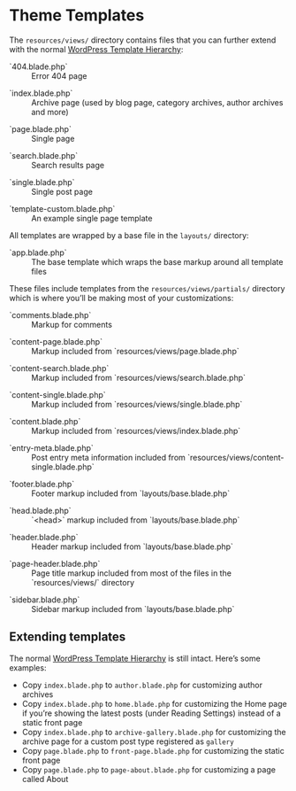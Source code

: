 # Theme Templates

The `resources/views/` directory contains files that you can further extend with the normal [WordPress Template Hierarchy](http://codex.wordpress.org/Template_Hierarchy):

<dl class="dl-horizontal">
  <dt>`404.blade.php`</dt>
  <dd>Error 404 page</dd>
</dl>
<dl class="dl-horizontal">
  <dt>`index.blade.php`</dt>
  <dd>Archive page (used by blog page, category archives, author archives and more)</dd>
</dl>
<dl class="dl-horizontal">
  <dt>`page.blade.php`</dt>
  <dd>Single page</dd>
</dl>
<dl class="dl-horizontal">
  <dt>`search.blade.php`</dt>
  <dd>Search results page</dd>
</dl>
<dl class="dl-horizontal">
  <dt>`single.blade.php`</dt>
  <dd>Single post page</dd>
</dl>
<dl class="dl-horizontal">
  <dt>`template-custom.blade.php`</dt>
  <dd>An example single page template</dd>
</dl>

All templates are wrapped by a base file in the `layouts/` directory:

<dl class="dl-horizontal">
  <dt>`app.blade.php`</dt>
  <dd>The base template which wraps the base markup around all template files</dd>
</dl>

These files include templates from the `resources/views/partials/` directory which is where you&rsquo;ll be making most of your customizations:

<dl class="dl-horizontal">
  <dt>`comments.blade.php`</dt>
  <dd>Markup for comments</dd>
</dl>
<dl class="dl-horizontal">
  <dt>`content-page.blade.php`</dt>
  <dd>Markup included from `resources/views/page.blade.php`</dd>
</dl>
<dl class="dl-horizontal">
  <dt>`content-search.blade.php`</dt>
  <dd>Markup included from `resources/views/search.blade.php`</dd>
</dl>
<dl class="dl-horizontal">
  <dt>`content-single.blade.php`</dt>
  <dd>Markup included from `resources/views/single.blade.php`</dd>
</dl>
<dl class="dl-horizontal">
  <dt>`content.blade.php`</dt>
  <dd>Markup included from `resources/views/index.blade.php`</dd>
</dl>
<dl class="dl-horizontal">
  <dt>`entry-meta.blade.php`</dt>
  <dd>Post entry meta information included from `resources/views/content-single.blade.php`</dd>
</dl>
<dl class="dl-horizontal">
  <dt>`footer.blade.php`</dt>
  <dd>Footer markup included from `layouts/base.blade.php`</dd>
</dl>
<dl class="dl-horizontal">
  <dt>`head.blade.php`</dt>
  <dd>`&lt;head&gt;` markup included from `layouts/base.blade.php`</dd>
</dl>
<dl class="dl-horizontal">
  <dt>`header.blade.php`</dt>
  <dd>Header markup included from `layouts/base.blade.php`</dd>
</dl>
<dl class="dl-horizontal">
  <dt>`page-header.blade.php`</dt>
  <dd>Page title markup included from most of the files in the `resources/views/` directory</dd>
</dl>
<dl class="dl-horizontal">
  <dt>`sidebar.blade.php`</dt>
  <dd>Sidebar markup included from `layouts/base.blade.php`</dd>
</dl>

## Extending templates

The normal [WordPress Template Hierarchy](http://codex.wordpress.org/Template_Hierarchy) is still intact. Here’s some examples:

- Copy `index.blade.php` to `author.blade.php` for customizing author archives
- Copy `index.blade.php` to `home.blade.php` for customizing the Home page if you’re showing the latest posts (under Reading Settings) instead of a static front page
- Copy `index.blade.php` to `archive-gallery.blade.php` for customizing the archive page for a custom post type registered as `gallery`
- Copy `page.blade.php` to `front-page.blade.php` for customizing the static front page
- Copy `page.blade.php` to `page-about.blade.php` for customizing a page called About
